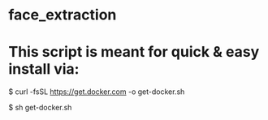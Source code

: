 # face_extraction

# This script is meant for quick & easy install via:
$ curl -fsSL https://get.docker.com -o get-docker.sh

$ sh get-docker.sh

